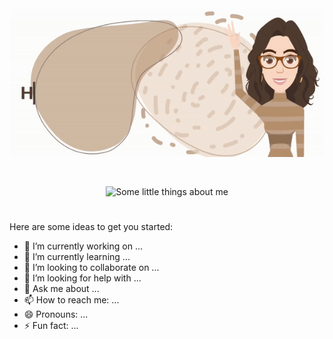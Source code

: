 <div align="center">
    <img src="header.gif" alt="Hi, I'm Tânia... Olá! Sou a Tânia">
</div>
<pre>



    
</pre>
<div align="center">
    <img src="about-me.gif" alt="Some little things about me">
</div>

# 

Here are some ideas to get you started:

- 🔭 I’m currently working on ...
- 🌱 I’m currently learning ...
- 👯 I’m looking to collaborate on ...
- 🤔 I’m looking for help with ...
- 💬 Ask me about ...
- 📫 How to reach me: ...
- 😄 Pronouns: ...
- ⚡ Fun fact: ...
